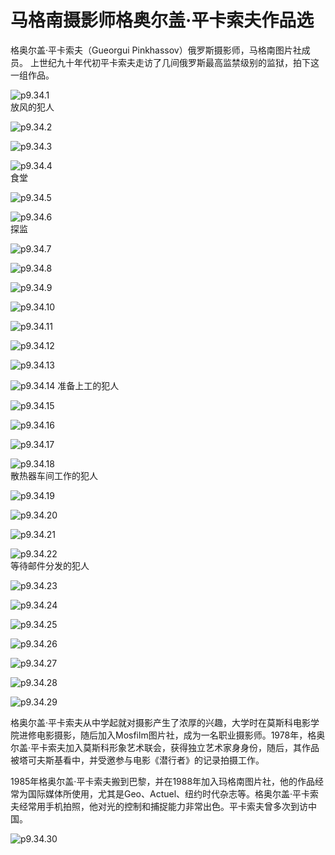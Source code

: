 # 马格南摄影师格奥尔盖·平卡索夫作品选

​格奥尔盖·平卡索夫（Gueorgui Pinkhassov）俄罗斯摄影师，马格南图片社成员。
上世纪九十年代初平卡索夫走访了几间俄罗斯最高监禁级别的监狱，拍下这一组作品。

![p9.34.1](/images/9.34.1.jpg)  
放风的犯人

![p9.34.2](/images/9.34.2.jpg)

![p9.34.3](/images/9.34.3.jpg)

![p9.34.4](/images/9.34.4.jpg)  
食堂

![p9.34.5](/images/9.34.5.jpg)

![p9.34.6](/images/9.34.6.jpg)  
探监

![p9.34.7](/images/9.34.7.jpg)

![p9.34.8](/images/9.34.8.jpg)

![p9.34.9](/images/9.34.9.jpg)

![p9.34.10](/images/9.34.10.jpg)

![p9.34.11](/images/9.34.11.jpg)

![p9.34.12](/images/9.34.12.jpg)

![p9.34.13](/images/9.34.13.jpg)

![p9.34.14](/images/9.34.14.jpg)
准备上工的犯人

![p9.34.15](/images/9.34.15.jpg)

![p9.34.16](/images/9.34.16.jpg)

![p9.34.17](/images/9.34.17.jpg)

![p9.34.18](/images/9.34.18.jpg)  
散热器车间工作的犯人

![p9.34.19](/images/9.34.19.jpg)

![p9.34.20](/images/9.34.20.jpg)

![p9.34.21](/images/9.34.21.jpg)

![p9.34.22](/images/9.34.22.jpg)  
等待邮件分发的犯人

![p9.34.23](/images/9.34.23.jpg)

![p9.34.24](/images/9.34.24.jpg)

![p9.34.25](/images/9.34.25.jpg)

![p9.34.26](/images/9.34.26.jpg)

![p9.34.27](/images/9.34.27.jpg)

![p9.34.28](/images/9.34.28.jpg)

![p9.34.29](/images/9.34.29.jpg)

格奥尔盖·平卡索夫从中学起就对摄影产生了浓厚的兴趣，大学时在莫斯科电影学院进修电影摄影，随后加入Mosfilm图片社，成为一名职业摄影师。1978年，格奥尔盖·平卡索夫加入莫斯科形象艺术联会，获得独立艺术家身身份，随后，其作品被塔可夫斯基看中，并受邀参与电影《潜行者》的记录拍摄工作。

1985年格奥尔盖·平卡索夫搬到巴黎，并在1988年加入玛格南图片社，他的作品经常为国际媒体所使用，尤其是Geo、Actuel、纽约时代杂志等。格奥尔盖·平卡索夫经常用手机拍照，他对光的控制和捕捉能力非常出色。平卡索夫曾多次到访中国。

![p9.34.30](/images/9.34.30.jpg)
